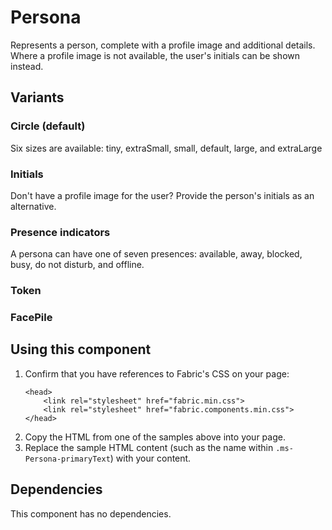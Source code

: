 # Persona
Represents a person, complete with a profile image and additional details. Where a profile image is not available, the user's initials can be shown instead.

## Variants

### Circle (default)
Six sizes are available: tiny, extraSmall, small, default, large, and extraLarge
<!---
{{> Persona props=PersonaExampleProps.tiny}}
{{> Persona props=PersonaExampleProps.extraSmall}}
{{> Persona props=PersonaExampleProps.small}}
{{> Persona props=PersonaExampleProps.default}}
{{> Persona props=PersonaExampleProps.large}}
{{> Persona props=PersonaExampleProps.extraLarge}}
--->

### Initials
Don't have a profile image for the user? Provide the person's initials as an alternative.
<!---
{{> Persona props=PersonaExampleProps.initials}}
--->

### Presence indicators
A persona can have one of seven presences: available, away, blocked, busy, do not disturb, and offline.
<!---
{{> Persona props=PersonaExampleProps.presenceAvailable}}
{{> Persona props=PersonaExampleProps.presenceAway}}
{{> Persona props=PersonaExampleProps.presenceBlocked}}
{{> Persona props=PersonaExampleProps.presenceBusy}}
{{> Persona props=PersonaExampleProps.presenceDND}}
{{> Persona props=PersonaExampleProps.presenceOffline}}
--->

### Token
<!---
{{> Persona props=PersonaExampleProps.token}}
{{> Persona props=PersonaExampleProps.token}}
{{> Persona props=PersonaExampleProps.token}}
--->

### FacePile
<!---
{{> Persona props=PersonaExampleProps.facePile}}
{{> Persona props=PersonaExampleProps.facePile}}
{{> Persona props=PersonaExampleProps.facePile}}
--->

## Using this component
1. Confirm that you have references to Fabric's CSS on your page:
    ```
    <head>
        <link rel="stylesheet" href="fabric.min.css">
        <link rel="stylesheet" href="fabric.components.min.css">
    </head>
    ```
2. Copy the HTML from one of the samples above into your page.
3. Replace the sample HTML content (such as the name within `.ms-Persona-primaryText`) with your content.

## Dependencies
This component has no dependencies.

<!---
{{> PersonaExampleJS}}
--->
